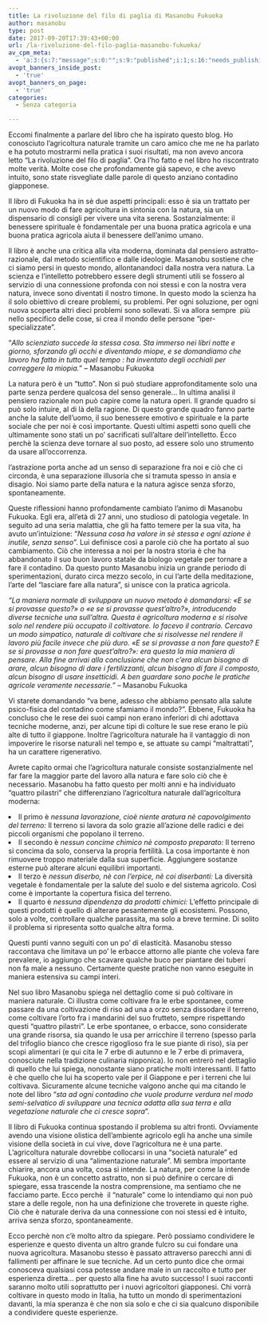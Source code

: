 ```yaml
---
title: La rivoluzione del filo di paglia di Masanobu Fukuoka
author: masanobu
type: post
date: 2017-09-20T17:39:43+00:00
url: /la-rivoluzione-del-filo-paglia-masanobu-fukuoka/
av_cpm_meta:
  - 'a:3:{s:7:"message";s:0:"";s:9:"published";i:1;s:16:"needs_publishing";b:0;}'
avopt_banners_inside_post:
  - 'true'
avopt_banners_on_page:
  - 'true'
categories:
  - Senza categoria

---
```

<span style="font-weight: 400;">Eccomi finalmente a parlare del libro che ha ispirato questo blog. Ho conosciuto l’agricoltura naturale tramite un caro amico che me ne ha parlato e ha potuto mostrarmi nella pratica i suoi risultati, ma non avevo ancora letto “La rivoluzione del filo di paglia”. Ora l’ho fatto e nel libro ho riscontrato molte verità. Molte cose che profondamente giá sapevo, e che avevo intuito, sono state risvegliate dalle parole di questo anziano contadino giapponese.</span>

<span style="font-weight: 400;">Il libro di Fukuoka ha in sè due aspetti principali: esso è sia un trattato per un nuovo modo di fare agricoltura in sintonia con la natura, sia un dispensario di consigli per vivere una vita serena. Sostanzialmente: il benessere spirituale è fondamentale per una buona pratica agricola e una buona pratica agricola aiuta il benessere dell’animo umano. </span>

<span style="font-weight: 400;">Il libro è anche una critica alla vita moderna, dominata dal pensiero astratto-razionale, dal metodo scientifico e dalle ideologie. Masanobu sostiene che ci siamo persi in questo mondo, allontanandoci dalla nostra vera natura. La scienza e l’intelletto potrebbero essere degli strumenti utili se fossero al servizio di una connessione profonda con noi stessi e con la nostra vera natura, invece sono diventati il nostro timone. In questo modo la scienza ha il solo obiettivo di creare problemi, su problemi. Per ogni soluzione, per ogni nuova scoperta altri dieci problemi sono sollevati. Si va allora sempre  più nello specifico delle cose, si crea il mondo delle persone “iper-specializzate”.</span>

<span style="font-weight: 400;">“</span>_<span style="font-weight: 400;">Allo scienziato succede la stessa cosa. Sta immerso nei libri notte e giorno, sforzando gli occhi e diventando miope, e se domandiamo che lavoro ha fatto in tutto quel tempo : ha inventato degli occhiali per correggere la miopia.</span>_<span style="font-weight: 400;">” &#8211; Masanobu Fukuoka</span>

<span style="font-weight: 400;">La natura però è un “tutto”. Non si può studiare approfonditamente solo una parte senza perdere qualcosa del senso generale&#8230; In ultima analisi il pensiero razionale non può capire come la natura operi. Il grande quadro si può solo intuire, al di là della ragione. Di questo grande quadro fanno parte anche la salute dell’uomo, il suo benessere emotivo e spirituale e la parte sociale che per noi è così importante. Questi ultimi aspetti sono quelli che ultimamente sono stati un po’ sacrificati sull’altare dell’intelletto. Ecco perchè la scienza deve tornare al suo posto, ad essere solo uno strumento da usare all’occorrenza.</span>

<span style="font-weight: 400;">l’astrazione porta anche ad un senso di separazione fra noi e ciò che ci circonda, è una separazione illusoria che si tramuta spesso in ansia e disagio. Noi siamo parte della natura e la natura agisce senza sforzo, spontaneamente. </span>

<span style="font-weight: 400;">Queste riflessioni hanno profondamente cambiato l’animo di Masanobu Fukuoka. Egli era, all’età di 27 anni, uno studioso di patologia vegetale. In seguito ad una seria malattia, che gli ha fatto temere per la sua vita, ha avuto un’intuizione: “</span>_<span style="font-weight: 400;">Nessuna cosa ha valore in sè stessa e ogni azione è inutile, senza senso</span>_<span style="font-weight: 400;">”. Lui definisce così a parole ciò che ha portato al suo cambiamento. Ciò che interessa a noi per la nostra storia è che ha abbandonato il suo buon lavoro statale da biologo vegetale per tornare a fare il contadino. Da questo punto Masanobu inizia un grande periodo di sperimentazioni, durato circa mezzo secolo, in cui l’arte della meditazione, l’arte del “lasciare fare alla natura”, si unisce con la pratica agricola. </span>

_<span style="font-weight: 400;">“La maniera normale di sviluppare un nuovo metodo è domandarsi: «E se si </span>__<span style="font-weight: 400;">provasse questo?» o «e se si provasse quest&#8217;altro?», introducendo diverse tecniche </span>__<span style="font-weight: 400;">una sull&#8217;altra. Questa è agricoltura moderna e si risolve solo nel rendere più occupato </span>__<span style="font-weight: 400;">il coltivatore. </span>__<span style="font-weight: 400;">Io facevo il contrario. Cercavo un modo simpatico, naturale di coltivare che si </span>__<span style="font-weight: 400;">risolvesse nel rendere il lavoro più facile invece che più duro. «E se si provasse a </span>__<span style="font-weight: 400;">non fare questo? E se si provasse a non fare quest&#8217;altro?»: era questa la mia maniera </span>__<span style="font-weight: 400;">di pensare. Alla fine arrivai alla conclusione che non c&#8217;era alcun bisogno di arare, </span>__<span style="font-weight: 400;">alcun bisogno di dare i fertilizzanti, alcun bisogno di fare il composto, alcun bisogno </span>__<span style="font-weight: 400;">di usare insetticidi. A ben guardare sono poche le pratiche agricole veramente </span>__<span style="font-weight: 400;">necessarie.” </span>_<span style="font-weight: 400;">&#8211; Masanobu Fukuoka</span>

<span style="font-weight: 400;">Vi starete domandando “va bene, adesso che abbiamo pensato alla salute psico-fisica del contadino come sfamiamo il mondo?”. Ebbene, Fukuoka ha concluso che le rese dei suoi campi non erano inferiori di chi adottava tecniche moderne, anzi, per alcune tipi di colture le sue rese erano le più alte di tutto il giappone. Inoltre l’agricoltura naturale ha il vantaggio di non impoverire le risorse naturali nel tempo e, se attuate su campi “maltrattati”, ha un carattere rigenerativo.</span>

<span style="font-weight: 400;">Avrete capito ormai che l’agricoltura naturale consiste sostanzialmente nel far fare la maggior parte del lavoro alla natura e fare solo ciò che è necessario. Masanobu ha fatto questo per molti anni e ha individuato “quattro pilastri” che differenziano l’agricoltura naturale dall’agricoltura moderna:</span>

<li style="font-weight: 400;">
  <span style="font-weight: 400;">Il primo è </span><i><span style="font-weight: 400;">nessuna lavorazione, cioè niente aratura nè capovolgimento del terreno: </span></i><span style="font-weight: 400;">Il terreno si lavora da solo grazie all’azione delle radici e dei piccoli organismi che popolano il terreno.</span>
</li>
<li style="font-weight: 400;">
  <span style="font-weight: 400;">Il secondo è </span><i><span style="font-weight: 400;">nessun concime chimico nè composto preparato: </span></i><span style="font-weight: 400;">Il terreno si concima da solo, conserva la propria fertilità. La cosa importante è non rimuovere troppo materiale dalla sua superficie. Aggiungere sostanze esterne può alterare alcuni equilibri importanti.</span>
</li>
<li style="font-weight: 400;">
  <span style="font-weight: 400;">Il terzo è </span><i><span style="font-weight: 400;">nessun diserbo, nè con l’erpice, nè coi diserbanti: </span></i><span style="font-weight: 400;">La diversità vegetale è fondamentale per la salute del suolo e del sistema agricolo. Così come è importante la copertura fisica del terreno.</span>
</li>
<li style="font-weight: 400;">
  <span style="font-weight: 400;">Il quarto è </span><i><span style="font-weight: 400;">nessuna dipendenza da prodotti chimici: </span></i><span style="font-weight: 400;">L’effetto principale di questi prodotti è quello di alterare pesantemente gli ecosistemi. Possono, solo a volte, controllare qualche parassita, ma solo a breve termine. Di solito il problema si ripresenta sotto qualche altra forma.</span>
</li>

<span style="font-weight: 400;">Questi punti vanno seguiti con un po’ di elasticità. Masanobu stesso raccontava che limitava un po’ le erbacce attorno alle piante che voleva fare prevalere, io aggiungo che scavare qualche buco per piantare dei tuberi non fa male a nessuno. Certamente queste pratiche non vanno eseguite in maniera estensiva su campi interi.</span>

<span style="font-weight: 400;">Nel suo libro Masanobu spiega nel dettaglio come si può coltivare in maniera naturale. Ci illustra come coltivare fra le erbe spontanee, come passare da una coltivazione di riso ad una a orzo senza dissodare il terreno, come coltivare l’orto fra i mandarini del suo frutteto, sempre rispettando questi “quattro pilastri”. Le erbe spontanee, o erbacce, sono considerate una grande risorsa, sia quando le usa per arricchire il terreno (spesso parla del trifoglio bianco che cresce rigoglioso fra le sue piante di riso), sia per scopi alimentari (e qui cita le 7 erbe di autunno e le 7 erbe di primavera, conosciute nella tradizione culinaria nipponica). Io non entrerò nel dettaglio di quello che lui spiega, nonostante siano pratiche molti interessanti. Il fatto è che quello che lui ha scoperto vale per il Giappone e per i terreni che lui coltivava. Sicuramente alcune tecniche valgono anche qui ma citando le note del libro “</span>_<span style="font-weight: 400;">sta ad ogni contadino che vuole produrre verdura nel modo semi-selvatico di sviluppare una tecnica adatta alla sua terra e alla vegetazione naturale che ci cresce sopra</span>_<span style="font-weight: 400;">”.</span>

<span style="font-weight: 400;">Il libro di Fukuoka continua spostando il problema su altri fronti. Ovviamente avendo una visione olistica dell’ambiente agricolo egli ha anche una simile visione della società in cui vive, dove l’agricoltura ne è una parte. L’agricoltura naturale dovrebbe collocarsi in una “società naturale” ed essere al servizio di una “alimentazione naturale”. Mi sembra importante chiarire, ancora una volta, cosa si intende. La natura, per come la intende Fukuoka, non è un concetto astratto, non si può definire o cercare di spiegare, essa trascende la nostra comprensione, ma sentiamo che ne facciamo parte. Ecco perchè  il “naturale” come lo intendiamo qui non può stare a delle regole, non ha una definizione che troverete in queste righe. Ciò che è naturale deriva da una connessione con noi stessi ed è intuito, arriva senza sforzo, spontaneamente.</span>

<span style="font-weight: 400;">Ecco perchè non c’è molto altro da spiegare. Però possiamo condividere le esperienze e questo diventa un altro grande fulcro su cui fondare una nuova agricoltura. Masanobu stesso è passato attraverso parecchi anni di fallimenti per affinare le sue tecniche. Ad un certo punto dice che ormai conosceva qualsiasi cosa potesse andare male in un raccolto e tutto per esperienza diretta&#8230; per questo alla fine ha avuto successo! I suoi racconti saranno molto utili soprattutto per i nuovi agricoltori giapponesi. Chi vorrà coltivare in questo modo in Italia, ha tutto un mondo di sperimentazioni davanti, la mia speranza è che non sia solo e che ci sia qualcuno disponibile a condividere queste esperienze.</span>